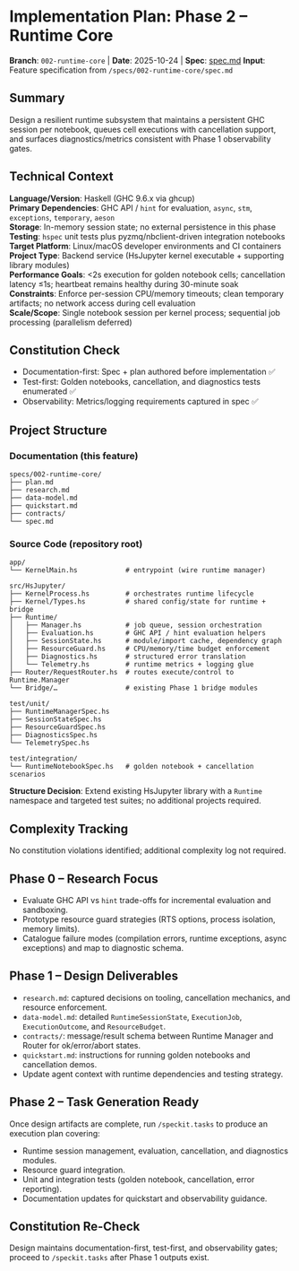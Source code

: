 # Implementation Plan: Phase 2 – Runtime Core

**Branch**: `002-runtime-core` | **Date**: 2025-10-24 | **Spec**: [spec.md](./spec.md)
**Input**: Feature specification from `/specs/002-runtime-core/spec.md`

## Summary

Design a resilient runtime subsystem that maintains a persistent GHC session per notebook, queues cell executions with cancellation support, and surfaces diagnostics/metrics consistent with Phase 1 observability gates.

## Technical Context

**Language/Version**: Haskell (GHC 9.6.x via ghcup)  
**Primary Dependencies**: GHC API / `hint` for evaluation, `async`, `stm`, `exceptions`, `temporary`, `aeson`  
**Storage**: In-memory session state; no external persistence in this phase  
**Testing**: `hspec` unit tests plus pyzmq/nbclient-driven integration notebooks  
**Target Platform**: Linux/macOS developer environments and CI containers  
**Project Type**: Backend service (HsJupyter kernel executable + supporting library modules)  
**Performance Goals**: <2s execution for golden notebook cells; cancellation latency ≤1s; heartbeat remains healthy during 30-minute soak  
**Constraints**: Enforce per-session CPU/memory timeouts; clean temporary artifacts; no network access during cell evaluation  
**Scale/Scope**: Single notebook session per kernel process; sequential job processing (parallelism deferred)

## Constitution Check

- Documentation-first: Spec + plan authored before implementation ✅  
- Test-first: Golden notebooks, cancellation, and diagnostics tests enumerated ✅  
- Observability: Metrics/logging requirements captured in spec ✅

## Project Structure

### Documentation (this feature)

```text
specs/002-runtime-core/
├── plan.md
├── research.md
├── data-model.md
├── quickstart.md
├── contracts/
└── spec.md
```

### Source Code (repository root)

```text
app/
└── KernelMain.hs            # entrypoint (wire runtime manager)

src/HsJupyter/
├── KernelProcess.hs         # orchestrates runtime lifecycle
├── Kernel/Types.hs          # shared config/state for runtime + bridge
├── Runtime/
│   ├── Manager.hs           # job queue, session orchestration
│   ├── Evaluation.hs        # GHC API / hint evaluation helpers
│   ├── SessionState.hs      # module/import cache, dependency graph
│   ├── ResourceGuard.hs     # CPU/memory/time budget enforcement
│   ├── Diagnostics.hs       # structured error translation
│   └── Telemetry.hs         # runtime metrics + logging glue
├── Router/RequestRouter.hs  # routes execute/control to Runtime.Manager
└── Bridge/…                 # existing Phase 1 bridge modules

test/unit/
├── RuntimeManagerSpec.hs
├── SessionStateSpec.hs
├── ResourceGuardSpec.hs
├── DiagnosticsSpec.hs
└── TelemetrySpec.hs

test/integration/
└── RuntimeNotebookSpec.hs   # golden notebook + cancellation scenarios
```

**Structure Decision**: Extend existing HsJupyter library with a `Runtime` namespace and targeted test suites; no additional projects required.

## Complexity Tracking

No constitution violations identified; additional complexity log not required.

## Phase 0 – Research Focus

- Evaluate GHC API vs `hint` trade-offs for incremental evaluation and sandboxing.  
- Prototype resource guard strategies (RTS options, process isolation, memory limits).  
- Catalogue failure modes (compilation errors, runtime exceptions, async exceptions) and map to diagnostic schema.

## Phase 1 – Design Deliverables

- `research.md`: captured decisions on tooling, cancellation mechanics, and resource enforcement.  
- `data-model.md`: detailed `RuntimeSessionState`, `ExecutionJob`, `ExecutionOutcome`, and `ResourceBudget`.  
- `contracts/`: message/result schema between Runtime Manager and Router for ok/error/abort states.  
- `quickstart.md`: instructions for running golden notebooks and cancellation demos.  
- Update agent context with runtime dependencies and testing strategy.

## Phase 2 – Task Generation Ready

Once design artifacts are complete, run `/speckit.tasks` to produce an execution plan covering:
- Runtime session management, evaluation, cancellation, and diagnostics modules.  
- Resource guard integration.  
- Unit and integration tests (golden notebook, cancellation, error reporting).  
- Documentation updates for quickstart and observability guidance.

## Constitution Re-Check

Design maintains documentation-first, test-first, and observability gates; proceed to `/speckit.tasks` after Phase 1 outputs exist.
